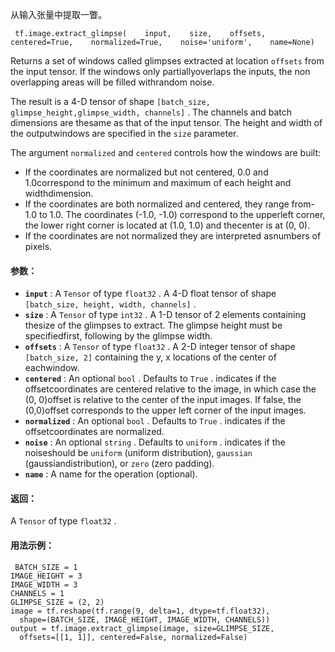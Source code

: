 从输入张量中提取一瞥。

```
 tf.image.extract_glimpse(    input,    size,    offsets,    centered=True,    normalized=True,    noise='uniform',    name=None) 
```

Returns a set of windows called glimpses extracted at location `offsets`  from the input tensor. If the windows only partiallyoverlaps the inputs, the non overlapping areas will be filled withrandom noise.

The result is a 4-D tensor of shape  `[batch_size, glimpse_height,glimpse_width, channels]` . The channels and batch dimensions are thesame as that of the input tensor. The height and width of the outputwindows are specified in the  `size`  parameter.

The argument  `normalized`  and  `centered`  controls how the windows are built:

- If the coordinates are normalized but not centered, 0.0 and 1.0correspond to the minimum and maximum of each height and widthdimension.
- If the coordinates are both normalized and centered, they range from-1.0 to 1.0. The coordinates (-1.0, -1.0) correspond to the upperleft corner, the lower right corner is located at (1.0, 1.0) and thecenter is at (0, 0).
- If the coordinates are not normalized they are interpreted asnumbers of pixels.


#### 参数：
- **`input`** : A  `Tensor`  of type  `float32` . A 4-D float tensor of shape `[batch_size, height, width, channels]` .
- **`size`** : A  `Tensor`  of type  `int32` . A 1-D tensor of 2 elements containing thesize of the glimpses to extract.  The glimpse height must be specifiedfirst, following by the glimpse width.
- **`offsets`** : A  `Tensor`  of type  `float32` . A 2-D integer tensor of shape `[batch_size, 2]`  containing the y, x locations of the center of eachwindow.
- **`centered`** : An optional  `bool` . Defaults to  `True` . indicates if the offsetcoordinates are centered relative to the image, in which case the (0, 0)offset is relative to the center of the input images. If false, the (0,0)offset corresponds to the upper left corner of the input images.
- **`normalized`** : An optional  `bool` . Defaults to  `True` . indicates if the offsetcoordinates are normalized.
- **`noise`** : An optional  `string` . Defaults to  `uniform` . indicates if the noiseshould be  `uniform`  (uniform distribution),  `gaussian`  (gaussiandistribution), or  `zero`  (zero padding).
- **`name`** : A name for the operation (optional).


#### 返回：
A  `Tensor`  of type  `float32` .

#### 用法示例：


```
 BATCH_SIZE = 1
IMAGE_HEIGHT = 3
IMAGE_WIDTH = 3
CHANNELS = 1
GLIMPSE_SIZE = (2, 2)
image = tf.reshape(tf.range(9, delta=1, dtype=tf.float32),
  shape=(BATCH_SIZE, IMAGE_HEIGHT, IMAGE_WIDTH, CHANNELS))
output = tf.image.extract_glimpse(image, size=GLIMPSE_SIZE,
  offsets=[[1, 1]], centered=False, normalized=False)
 ```
 
```

